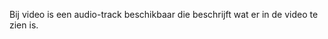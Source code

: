 <!-- @license CC0-1.0 -->

Bij video is een audio-track beschikbaar die beschrijft wat er in de video te zien is.

